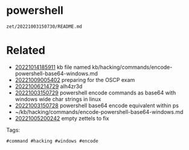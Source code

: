 # powershell

` zet/20221003150730/README.md `

# Related

- [20221014185911](/zet/20221014185911/README.md) kb file named kb/hacking/commands/encode-powershell-base64-windows.md
- [20221009005402](/zet/20221009005402/README.md) preparing for the OSCP exam
- [20221006214729](/zet/20221006214729/README.md) alh4zr3d
- [20221003150729](/zet/20221003150729/README.md) powershell encode commands as base64 with windows wide char strings in linux
- [20221003150728](/zet/20221003150728/README.md) powershell base64 encode equivalent within ps
- ~/kb/hacking/commands/encode-powershell-base64-windows.md
- [20221005200242](/zet/20221005200242/README.md) empty zettels to fix

Tags:

    #command #hacking #windows #encode 
